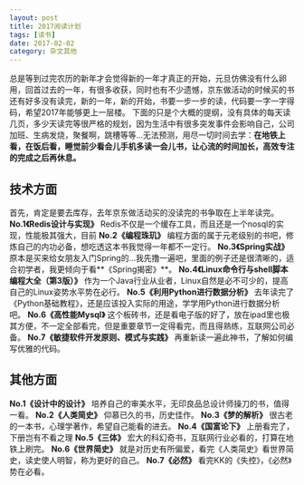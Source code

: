 ```yaml
---
layout: post
title: 2017阅读计划
tags: [读书]
date: 2017-02-02
category: 杂文其他
---
```


总是等到过完农历的新年才会觉得新的一年才真正的开始，元旦仿佛没有什么卵用，回首过去的一年，有很多收获，同时也有不少遗憾，京东做活动的时候买的书还有好多没有读完，新的一年，新的开始，书要一步一步的读，代码要一字一字得码，希望2017年能够更上一层楼。
下面的只是个大概的提纲，没有具体的每天读几页，多少天读完等很严格的规划，因为生活中有很多突发事件会影响自己，公司加班、生病发烧，聚餐啊，跳槽等等...无法预测，用尽一切时间去学：**在地铁上看，在饭后看，睡觉前少看会儿手机多读一会儿书，让心流的时间加长，高效专注的完成之后再休息。**
## 技术方面
首先，肯定是要去库存，去年京东做活动买的没读完的书争取在上半年读完。
**No.1《Redis设计与实现》**
Redis不仅是一个缓存工具，而且还是一个nosql的实现，性能极其强大，目前
**No.2《编程珠玑》**
编程方面的属于元老级别的书吧，修炼自己的内功必备，想吃透这本书我觉得一年都不一定行。
**No.3《Spring实战》**
原本是买来给女朋友入门Spring的...我先撸一遍吧，里面的例子还是很清晰的，适合初学者，我更倾向于看**《Spring揭密》**。
**No.4《Linux命令行与shell脚本编程大全（第3版）》**
作为一个Java行业从业者，Linux自然是必不可少的，提高自己的Linux姿势水平势在必行。
**No.5《利用Python进行数据分析》**
去年读完了《Python基础教程》，还是应该投入实际的用途，学学用Python进行数据分析吧。
**No.6《高性能Mysql》**
这个板砖书，还是看电子版的好了，放在ipad里也极其方便，不一定全部看完，但是重要章节一定得看完，而且得熟练，互联网公司必备。
**No.7《敏捷软件开发原则、模式与实践》**
再重新读一遍此神书，了解如何编写优雅的代码。
<!-- more -->
## 其他方面
**No.1《设计中的设计》**
培养自己的审美水平，无印良品总设计师操刀的书，值得一看。
**No.2《人类简史》**
仰慕已久的书，历史佳作。
**No.3《梦的解析》**
很古老的一本书，心理学著作，希望自己能看的进去。
**No.4《国富论下》**
上册看完了，下册岂有不看之理
**No.5《三体》**
宏大的科幻奇书，互联网行业必看的，打算在地铁上刷完。
**No.6《世界简史》**
就是对历史有所偏爱，看完《人类简史》看世界简史，读史使人明智，称为更好的自己。
**No.7《必然》**
看完KK的《失控》，《必然》势在必看。
